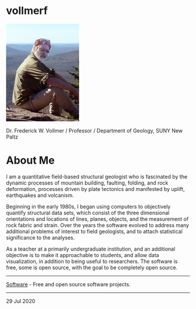 # vollmerf

![DocV](images/P1000826cu_200.jpg)

Dr. Frederick W. Vollmer /
Professor /
Department of Geology, SUNY New Paltz 

# About Me

I am a quantitative field-based structural geologist who is fascinated by the dynamic processes of mountain building, faulting, folding, and rock deformation, processes driven by plate tectonics and manifested by uplift, earthquakes and volcanism. 

Beginning in the early 1980s, I began using computers to objectively quantify structural data sets, which consist of the three dimensional orientations and locations of lines, planes, objects, and the measurement of rock fabric and strain. Over the years the software evolved to address many additional problems of interest to field geologists, and to attach statistical significance to the analyses.

As a teacher at a primarily undergraduate institution, and an additional objective is to make it approachable to students, and allow data visualization, in addition to being useful to researchers. The software is free, some is open source, with the goal to be completely open source. 

---

[Software](software/) - Free and open source software projects.

---

29 Jul 2020